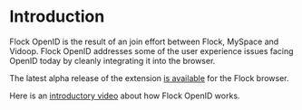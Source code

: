 # Introduction #

Flock OpenID is the result of an join effort between Flock, MySpace and Vidoop.  Flock OpenID addresses some of the user experience issues facing OpenID today by cleanly integrating it into the browser.

The latest alpha release of the extension [is available](https://extensions.flock.com/extensions/#openid) for the Flock browser.

Here is an [introductory video](http://www.vimeo.com/2402686) about how Flock OpenID works.